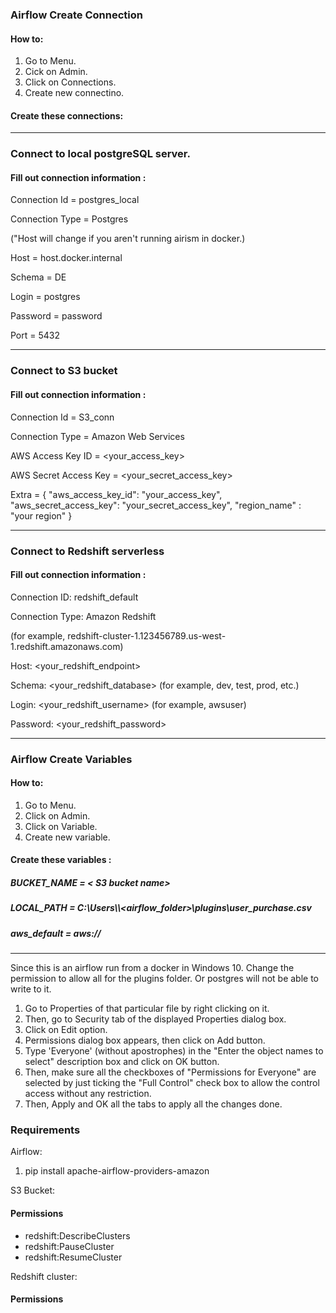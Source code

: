 ### Airflow Create Connection
#### How to:
1. Go to Menu.
2. Cick on Admin.
3. Click on Connections.
4. Create new connectino.

#### Create these connections:
-----------------------------------------------------------------------------------------

### Connect to local postgreSQL server.
#### Fill out connection information :

Connection Id = postgres_local

Connection Type = Postgres

("Host will change if you aren't running airism in docker.)

Host = host.docker.internal

Schema = DE

Login = postgres

Password = password

Port = 5432

-----------------------------------------------------------------------------------------

### Connect to S3 bucket 
#### Fill out connection information :

Connection Id = S3_conn

Connection Type = Amazon Web Services

AWS Access Key ID = <your_access_key>

AWS Secret Access Key = <your_secret_access_key>

Extra =  { "aws_access_key_id": "your_access_key",
           "aws_secret_access_key": "your_secret_access_key",
           "region_name" : "your region" }

----------------------------------------------------------------------------------------
### Connect to Redshift serverless
#### Fill out connection information :

Connection ID: redshift_default

Connection Type: Amazon Redshift

(for example, redshift-cluster-1.123456789.us-west-1.redshift.amazonaws.com)

Host: <your_redshift_endpoint> 
           
Schema: <your_redshift_database> (for example, dev, test, prod, etc.)
           
Login: <your_redshift_username> (for example, awsuser)
           
Password: <your_redshift_password>

-----------------------------------------------------------------------------------------

### Airflow Create Variables
#### How to:
1. Go to Menu.
2. Click on Admin.
3. Click on Variable.
4. Create new variable.

#### Create these variables : 

##### BUCKET_NAME = < S3 bucket name>
##### LOCAL_PATH = C:\\Users\\<user name>\\<airflow_folder>\\plugins\\user_purchase.csv
##### aws_default = aws://
----------------------------------------------------------------------------------------

Since this is an airflow run from a docker in Windows 10. 
Change the permission to allow all for the plugins folder.
Or postgres will not be able to write to it.

1. Go to Properties of that particular file by right clicking on it.
2. Then, go to Security tab of the displayed Properties dialog box. 
3. Click on Edit option.
4. Permissions dialog box appears, then click on Add button. 
5. Type 'Everyone' (without apostrophes) in the "Enter the object names to select" description box 
    and click on OK button. 
6. Then, make sure all the checkboxes of "Permissions for Everyone" are selected by 
    just ticking the "Full Control" check box to allow the control access without any restriction.
7. Then, Apply and OK all the tabs to apply all the changes done.
           
### Requirements
           
Airflow:
1. pip install apache-airflow-providers-amazon
           
S3 Bucket:
#### Permissions
- redshift:DescribeClusters
- redshift:PauseCluster
- redshift:ResumeCluster
 
Redshift cluster:
#### Permissions
           
           
